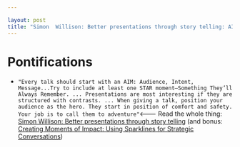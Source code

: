 ```yaml
---

layout: post
title: "Simon  Willison: Better presentations through story telling: AIM, Star (and bonus: sparklines)"
---
```


# Pontifications

* `"Every talk should start with an AIM: Audience, Intent, Message...Try to include at least one STAR moment—Something They’ll Always Remember. ... Presentations are most interesting if they are structured with contrasts. ... When giving a talk, position your audience as the hero. They start in position of comfort and safety. Your job is to call them to adventure"`<--- Read the whole thing: [Simon  Willison: Better presentations through story telling](https://simonwillison.net/2019/Dec/10/better-presentations/) (and bonus: [Creating Moments of Impact: Using Sparklines for Strategic Conversations](https://www.duarte.com/presentation-skills-resources/creating-moments-of-impact-using-sparklines-for-strategic-conversations/))
